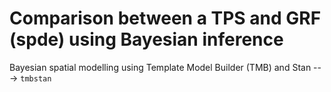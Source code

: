 # Comparison between a TPS and GRF (spde) using Bayesian inference

Bayesian spatial modelling using Template Model Builder (TMB) and Stan ---> $\texttt{tmbstan}$
